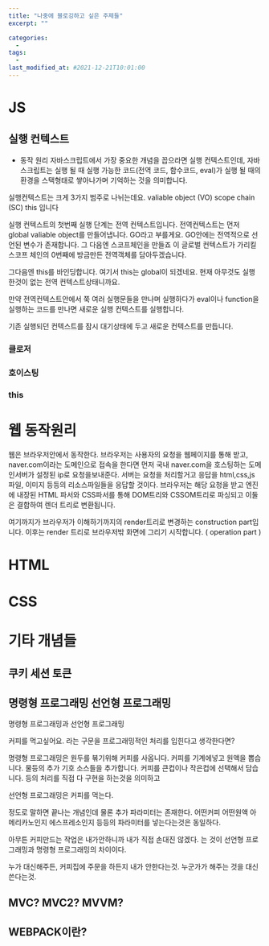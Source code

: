 ```yaml
---
title: "나중에 블로깅하고 싶은 주제들"
excerpt: ""

categories:
  - 
tags:
  - 
last_modified_at: #2021-12-21T10:01:00
---
```



# JS 

## 실행 컨텍스트
- 동작 원리
자바스크립트에서 가장 중요한 개념을 꼽으라면 실행 컨텍스트인데,
자바스크립트는 실행 될 때 실행 가능한 코드(전역 코드, 함수코드, eval)가 
실행 될 때의 환경을 스택형태로 쌓아나가며 기억하는 것을 의미합니다.

실행컨텍스트는 크게 3가지 범주로 나뉘는데요.
valiable object (VO)
scope chain (SC)
this 
입니다

실행 컨텍스트의 첫번째 실행 단계는 전역 컨텍스트입니다.
전역컨텍스트는 먼저 global valiable object를 만들어냅니다.
GO라고 부를게요.
GO안에는 전역적으로 선언된 변수가 존재합니다.
그 다음엔 스코프체인을 만들죠
이 글로벌 컨텍스트가 가리킬 스코프 체인의 0번째에 방금만든 전역객체를 담아두겠습니다.

그다음엔 this를 바인딩합니다.
여기서 this는 global이 되겠네요. 현재 아무것도 실행한것이 없는 전역 컨텍스트상태니까요.

만약 전역컨텍스트안에서 쭉 여러 실행문들을 만나며 실행하다가
eval이나 function을 실행하는 코드를 만나면 새로운 실행 컨텍스트를 실행합니다.

기존 실행되던 컨텍스트를 잠시 대기상태에 두고 새로운 컨텍스트를 만듭니다.


### 클로저

### 호이스팅
### this
### 

# 웹 동작원리
웹은 브라우저안에서 동작한다.
브라우저는 사용자의 요청을 웹페이지를 통해 받고,
naver.com이라는 도메인으로 접속을 한다면
먼저 국내 naver.com을 호스팅하는 도메인서버가 설정된 ip로 요청을보내준다.
서버는 요청을 처리할거고 응답을 html,css,js파일, 이미지 등등의 리소스파일들을 응답할 것이다.
브라우저는 해당 요청을 받고 엔진에 내장된 HTML 파서와 CSS파서를 통해
DOM트리와 CSSOM트리로 파싱되고
이둘은 결합하여 렌더 트리로 변환됩니다.

여기까지가 브라우저가 이해하기까지의 render트리로 변경하는 construction part입니다.
이후는 render 트리로 브라우저밖 화면에 그리기 시작합니다. ( operation part ) 



# HTML
# CSS


<!-- # 경력 정리
## 써봤던 기술들
### VueJS
### 
## trouble shooting 경험
## 코테 로우 미들급
 -->


# 기타 개념들
## 쿠키 세션 토큰
## 명령형 프로그래밍 선언형 프로그래밍
명령형 프로그래밍과 선언형 프로그래밍

커피를 먹고싶어요.
라는 구문을 프로그래밍적인 처리를 입힌다고 생각한다면?

명령형 프로그래밍은 
원두를 볶기위해 커피를 사옵니다.
커피를 기계에넣고 원액을 뽑습니다.
물등의 추가 기호 소스들을 추가합니다.
커피를 큰컵이나 작은컵에 선택해서 담습니다.
등의 처리를 직접 다 구현을 하는것을 의미하고

선언형 프로그래밍은
커피를 먹는다.

정도로 말하면 끝나는 개념인데
물론 추가 파라미터는 존재한다. 어떤커피 어떤원액 아메리카노인지 에스프레소인지 등등의 파라미터를 넣는다는것은 동일하다.

아무튼 커피만드는 작업은 내가안하니까 
내가 직접 손대진 않겠다. 는 것이 선언형 프로그래밍과 명령형 프로그래밍의 차이이다.

누가 대신해주든, 커피집에 주문을 하든지 
내가 안한다는것. 누군가가 해주는 것을 대신 쓴다는것.



## MVC? MVC2? MVVM? 
## WEBPACK이란?

